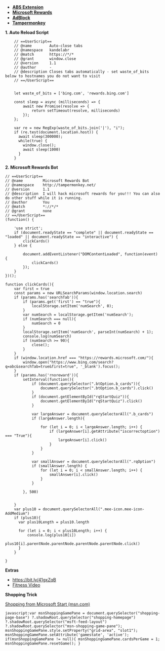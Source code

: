  - [**ABS
   Extension**](https://drive.google.com/drive/folders/1YJWiM6NSa0GUtap4cTTzVa5bTzh4PiPj)
 -  [**Microsoft
   Rewards**](https://microsoftedge.microsoft.com/addons/detail/microsoft-rewards/bnplfnhcidhhdapmblniehfaaompjlck)
 -  [**AdBlock**](https://microsoftedge.microsoft.com/addons/detail/adblock-%E2%80%94-best-ad-blocker/ndcileolkflehcjpmjnfbnaibdcgglog)
-   [**Tampermonkey**](https://microsoftedge.microsoft.com/addons/detail/tampermonkey/iikmkjmpaadaobahmlepeloendndfphd)

**1. Auto Reload Script**
  

        // ==UserScript==
        // @name        Auto-close tabs
        // @namespace   kandelabr
        // @match       https://*/*
        // @grant       window.close
        // @version     1.1
        // @author      -
        // @description Closes tabs automatically - set waste_of_bits below to hostnames you do not want to visit
        // ==/UserScript==
        
        
        let waste_of_bits = ['bing.com', 'rewards.bing.com']
        
        const sleep = async (milliseconds) => {
            await new Promise(resolve => {
                return setTimeout(resolve, milliseconds)
            });
        };
        
        var re = new RegExp(waste_of_bits.join('|'), "i");
        if (re.test(document.location.host)) {
          await sleep(300000);
          while(true) {
            window.close();
            await sleep(1000)
          }
        }

**2. Microsoft Rewards Bot**

    // ==UserScript==
    // @name         Microsoft Rewards Bot
    // @namespace    http://tampermonkey.net/
    // @version      1.1
    // @description  I will hack microsoft rewards for you!!! You can also do other stuff while it is running.
    // @author       You
    // @match        *://*/*
    // @grant        none
    // ==/UserScript==
    (function() {
    
        'use strict';
        if (document.readyState == "complete" || document.readyState == "loaded" || document.readyState == "interactive") {
            clickCards()
        } else {
    
            document.addEventListener("DOMContentLoaded", function(event) {
                clickCards()
            });
        }
    })();
    
    function clickCards(){
        var first = true
        const params = new URLSearchParams(window.location.search)
        if (params.has('searchTab')){
            if (params.get('first') == "true"){
                localStorage.setItem('numSearch', 0);
            }
            var numSearch = localStorage.getItem('numSearch');
            if (numSearch === null){
                numSearch = 0
            }
            localStorage.setItem('numSearch', parseInt(numSearch) + 1);
            console.log(numSearch)
            if (numSearch >= 90){
                close();
            }
        }
        if (window.location.href === "https://rewards.microsoft.com/"){
            window.open("https://www.bing.com/search?q=abc&searchTab=true&first=true", '_blank').focus();
        }
        if (params.has('rnoreward')){
            setInterval(function(){
                if (document.querySelector(".btOption.b_cards")){
                    document.querySelector(".btOption.b_cards").click()
                }
                if (document.getElementById("rqStartQuiz")){
                    document.getElementById("rqStartQuiz").click()
                }
    
                var largeAnswer = document.querySelectorAll(".b_cards")
                if (largeAnswer.length){
    
                    for (let i = 0; i < largeAnswer.length; i++) {
                        if (largeAnswer[i].getAttribute("iscorrectoption") === "True"){
                            largeAnswer[i].click()
                        }
                    }
                }
    
                var smallAnswer = document.querySelectorAll(".rqOption")
                if (smallAnswer.length) {
                    for (let i = 0; i < smallAnswer.length; i++) {
                        smallAnswer[i].click()
                    }
                }
    
            }, 500)
    
    
        }
        var plus10 = document.querySelectorAll(".mee-icon.mee-icon-AddMedium")
        if (plus10){
          var plus10Length = plus10.length
    
          for (let i = 0; i < plus10Length; i++) {
              console.log(plus10[i])
              plus10[i].parentNode.parentNode.parentNode.parentNode.click()
          }
        }
    
    }

**Extras**
- https://bit.ly/41gxZqB
- [Fitness Video](https://www.reddit.com/r/MicrosoftRewards/comments/11nqkye/new_list_of_ultra_low_time_fitness_points)


**Shopping Trick**

[Shopping from Microsoft Start (msn.com)](https://www.msn.com/en-us/shopping/)

    javascript:var msnShoppingGamePane = document.querySelector("shopping-page-base") ?.shadowRoot.querySelector("shopping-homepage") ?.shadowRoot.querySelector("msft-feed-layout") ?.shadowRoot.querySelector("msn-shopping-game-pane"); msnShoppingGamePane.style.setProperty("grid-area", "slot1"); msnShoppingGamePane.setAttribute('gamestate', 'active'); if(msnShoppingGamePane != null){ msnShoppingGamePane.cardsPerGame = 1; msnShoppingGamePane.resetGame(); }


